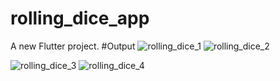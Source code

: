 # rolling_dice_app

A new Flutter project.
#Output
![rolling_dice_1](https://user-images.githubusercontent.com/107495053/227433168-2a07efb2-a6cf-4838-baef-1485172c59d6.jpg) ![rolling_dice_2](https://user-images.githubusercontent.com/107495053/227433185-edb290ed-7981-444a-8fa3-310968603d44.jpg)

![rolling_dice_3](https://user-images.githubusercontent.com/107495053/227433200-62daef50-49f0-49b5-a914-a075e67bc19f.jpg)
![rolling_dice_4](https://user-images.githubusercontent.com/107495053/227433213-c1ec1a75-ce32-47ed-9715-bb2c6b2855ee.jpg)



